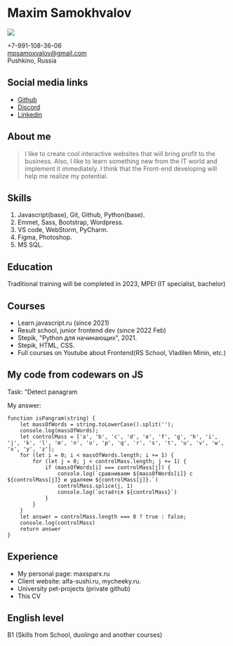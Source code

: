 # Maxim Samokhvalov

![](https://avatars.githubusercontent.com/u/70916695?s=400&u=026805697114a87fee19162141511f423dcbac1d&v=4)

+7-991-108-36-06  
mpsamoxvalov@gmail.com  
Pushkino, Russia

## Social media links

* [Github](https://github.com/Samaxvaloff)
* [Discord](https://discordapp.com/users/669112064605945886/)
* [Linkedin](https://www.linkedin.com/in/maxim-samokhvalov-0b980a20a/)

## About me

> I like to create cool interactive websites that will bring profit to the business. Also, I like to learn something new from the IT world and implement it immediately. 
>I think that the Front-end developing will help me realize my potential.

## Skills

1. Javascript(base), Git, Github, Python(base).
2. Emmet, Sass, Bootstrap, Wordpress.
3. VS code, WebStorm, PyCharm.
4. Figma, Photoshop.
5. MS SQL.

## Education

Traditional training will be completed in 2023, MPEI (IT specialist, bachelor) 

## Courses 

- Learn.javascript.ru (since 2021)
- Result school, junior frontend dev (since 2022 Feb)
- Stepik, "Python для начинающих", 2021.
- Stepik, HTML, CSS.
- Full courses on Youtube about Frontend(RS School, Vladilen Minin, etc.)

## My code from codewars on JS


Task: "Detect panagram

My answer:

```
function isPangram(string) {
    let massOfWords = string.toLowerCase().split('');
    console.log(massOfWords);
    let controlMass = ['a', 'b', 'c', 'd', 'e', 'f', 'g', 'h', 'i', 'j', 'k', 'l', 'm', 'n', 'o', 'p', 'q', 'r', 's', 't', 'u', 'v', 'w', 'x', 'y', 'z'];
    for (let i = 0; i < massOfWords.length; i += 1) {
        for (let j = 0; j < controlMass.length; j += 1) {
            if (massOfWords[i] === controlMass[j]) {
                console.log(`сравниваем ${massOfWords[i]} с ${controlMass[j]} и удаляем ${controlMass[j]}.`)
                controlMass.splice(j, 1)
                console.log(`остаётся ${controlMass}`)
            }
        }
    }
    let answer = controlMass.length === 0 ? true : false;
    console.log(controlMass)
    return answer
}
```

## Experience

- My personal page: maxsparx.ru  
- Client website: alfa-sushi.ru, mycheeky.ru.  
- University pet-projects (private github)  
- This CV

## English level

B1 (Skills from School, duolingo and another courses)




